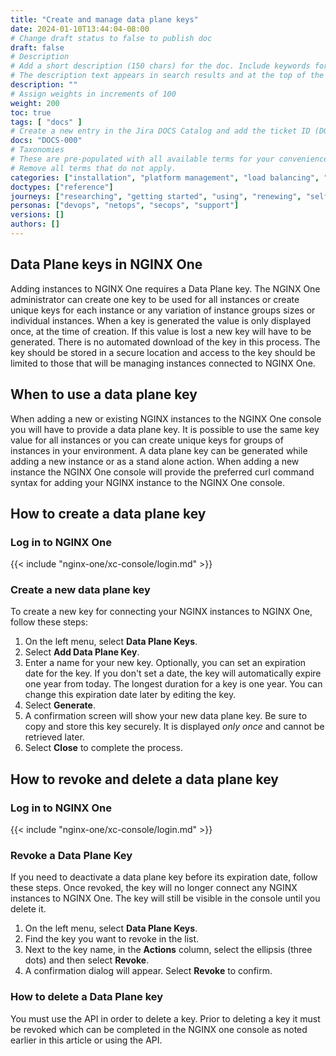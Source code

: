```yaml
---
title: "Create and manage data plane keys"
date: 2024-01-10T13:44:04-08:00
# Change draft status to false to publish doc
draft: false
# Description
# Add a short description (150 chars) for the doc. Include keywords for SEO. 
# The description text appears in search results and at the top of the doc.
description: ""
# Assign weights in increments of 100
weight: 200
toc: true
tags: [ "docs" ]
# Create a new entry in the Jira DOCS Catalog and add the ticket ID (DOCS-<number>) below
docs: "DOCS-000"
# Taxonomies
# These are pre-populated with all available terms for your convenience.
# Remove all terms that do not apply.
categories: ["installation", "platform management", "load balancing", "api management", "service mesh", "security", "analytics"]
doctypes: ["reference"]
journeys: ["researching", "getting started", "using", "renewing", "self service"]
personas: ["devops", "netops", "secops", "support"]
versions: []
authors: []
---
```


## Data Plane keys in NGINX One

Adding instances to NGINX One requires a Data Plane key. The NGINX One administrator can create one key to be used for all instances or create unique keys for each instance or any variation of instance groups sizes or individual instances. When a key is generated the value is only displayed once, at the time of creation.  If this value is lost a new key will have to be generated. There is no automated download of the key in this process. The key should be stored in a secure location and access to the key should be limited to those that will be managing instances connected to NGINX One.

## When to use a data plane key

When adding a new or existing NGINX instances to the NGINX One console you will have to provide a data plane key.  It is possible to use the same key value for all instances or you can create unique keys for groups of instances in your environment. A data plane key can be generated while adding a new instance or as a stand alone action. When adding a new instance the NGINX One console will provide the preferred curl command syntax for adding your NGINX instance to the NGINX One console.

## How to create a data plane key

### Log in to NGINX One

{{< include "nginx-one/xc-console/login.md" >}}

### Create a new data plane key

To create a new key for connecting your NGINX instances to NGINX One, follow these steps:

1. On the left menu, select **Data Plane Keys**.
2. Select **Add Data Plane Key**.
3. Enter a name for your new key. Optionally, you can set an expiration date for the key. If you don't set a date, the key will automatically expire one year from today. The longest duration for a key is one year. You can change this expiration date later by editing the key.
4. Select **Generate**.
5. A confirmation screen will show your new data plane key. Be sure to copy and store this key securely. It is displayed *only once* and cannot be retrieved later.
6. Select **Close** to complete the process.

## How to revoke and delete a data plane key

### Log in to NGINX One

{{< include "nginx-one/xc-console/login.md" >}}

### Revoke a Data Plane Key

If you need to deactivate a data plane key before its expiration date, follow these steps. Once revoked, the key will no longer connect any NGINX instances to NGINX One. The key will still be visible in the console until you delete it.

1. On the left menu, select **Data Plane Keys**.
2. Find the key you want to revoke in the list.
3. Next to the key name, in the **Actions** column, select the ellipsis (three dots) and then select **Revoke**.
4. A confirmation dialog will appear. Select **Revoke** to confirm.


### How to delete a Data Plane key

You must use the API in order to delete a key.  Prior to deleting a key it must be revoked which can be completed in the NGINX one console as noted earlier in this article or using the API.




